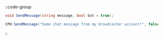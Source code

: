::code-group
  ```csharp [Method]
  void SendMessage(string message, bool bot = true);
  ```
  ```csharp [Example]
  CPH.SendMessage("Some chat message from my broadcaster account!", false);
  ```
::